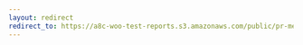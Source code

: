 ```yaml
---
layout: redirect
redirect_to: https://a8c-woo-test-reports.s3.amazonaws.com/public/pr-merge/38261/e2e/index.html
---
```

